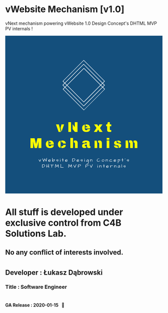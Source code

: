 # vWebsite Mechanism [v1.0]
vNext mechanism powering vWebsite 1.0 Design Concept's DHTML MVP PV internals !

![vWebsite Mechanism Logo](/vNext_Mechanism_Logo.png)

# All stuff is developed under exclusive control from C4B Solutions Lab.

## No any conflict of interests involved. 
#
#
#
## Developer : Łukasz Dąbrowski
### Title     : Software Engineer 
#
#
#### GA Release : 2020-01-15 &nbsp;&nbsp;:pushpin:

